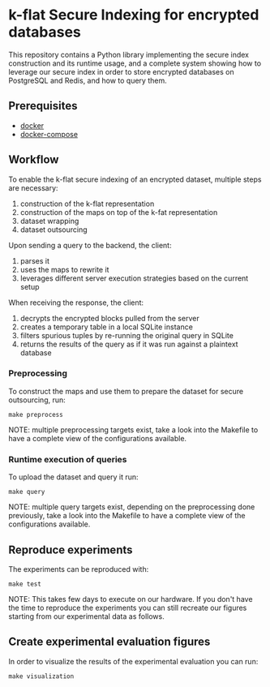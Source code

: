 # k-flat Secure Indexing for encrypted databases

This repository contains a Python library implementing the secure index
construction and its runtime usage, and a complete system showing
how to leverage our secure index in order to store encrypted databases
on PostgreSQL and Redis, and how to query them.

## Prerequisites

- [docker](https://docs.docker.com/get-docker/)
- [docker-compose](https://docs.docker.com/compose/install/)

## Workflow

To enable the k-flat secure indexing of an encrypted dataset, multiple steps
are necessary:

1. construction of the k-flat representation
2. construction of the maps on top of the k-fat representation
3. dataset wrapping
4. dataset outsourcing

Upon sending a query to the backend, the client:

1. parses it
2. uses the maps to rewrite it
3. leverages different server execution strategies based on the current
   setup

When receiving the response, the client:

1. decrypts the encrypted blocks pulled from the server
2. creates a temporary table in a local SQLite instance
3. filters spurious tuples by re-running the original query in SQLite
4. returns the results of the query as if it was run against a plaintext
   database

### Preprocessing

To construct the maps and use them to prepare the dataset for secure
outsourcing, run:

```shell
make preprocess
```

NOTE: multiple preprocessing targets exist, take a look into the Makefile
to have a complete view of the configurations available.

### Runtime execution of queries

To upload the dataset and query it run:

```shell
make query
```

NOTE: multiple query targets exist, depending on the preprocessing done
previously, take a look into the Makefile to have a complete view of the
configurations available.

## Reproduce experiments

The experiments can be reproduced with:

```shell
make test
```

NOTE: This takes few days to execute on our hardware. If you don't
have the time to reproduce the experiments you can still recreate our
figures starting from our experimental data as follows.

## Create experimental evaluation figures

In order to visualize the results of the experimental evaluation you
can run:

```shell
make visualization
```
